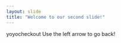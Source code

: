 ```yaml
---
layout: slide
title: "Welcome to our second slide!"
---
```

yoyocheckout
Use the left arrow to go back!
